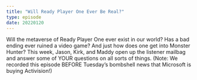 ```yaml
---
title: "Will Ready Player One Ever Be Real?"
type: episode
date: 20220120
---
```

Will the metaverse of Ready Player One ever exist in our world? Has a bad ending ever ruined a video game? And just how does one get into Monster Hunter? This week, Jason, Kirk, and Maddy open up the listener mailbag and answer some of YOUR questions on all sorts of things. (Note: We recorded this episode BEFORE Tuesday’s bombshell news that Microsoft is buying Activision!)